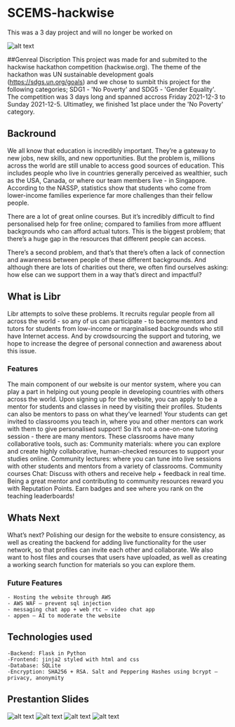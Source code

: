 # SCEMS-hackwise
This was a 3 day project and will no longer be worked on

![alt text](https://media.discordapp.net/attachments/783630345189982231/916669607526420520/Screenshot_2021-12-04_at_8.37.39_PM.png)

##Genreal Discription
This project was made for and submited to the hackwise hackathon competition (hackwise.org). The theme of the hackathon was UN sustainable development goals (https://sdgs.un.org/goals) and we chose to sumbit this project for the following categories; SDG1 - 'No Poverty' and  SDG5 - 'Gender Equality'. The competition was 3 days long and spanned accross Friday 2021-12-3 to Sunday 2021-12-5. Ultimatley, we finished 1st place under the 'No Poverty' category. 


## Backround
We all know that education is incredibly important. They’re a gateway to new jobs, new skills, and new opportunities. But the problem is, millions across the world are still unable to access good sources of education. This includes people who live in countries generally perceived as wealthier, such as the USA, Canada, or where our team members live - in Singapore. According to the NASSP, statistics show that students who come from lower-income families experience far more challenges than their fellow people.

There are a lot of great online courses. But it’s incredibly difficult to find personalised help for free online; compared to families from more affluent backgrounds who can afford actual tutors. This is the biggest problem; that there’s a huge gap in the resources that different people can access. 

There’s a second problem, and that’s that there’s often a lack of connection and awareness between people of these different backgrounds. And although there are lots of charities out there, we often find ourselves asking: how else can we support them in a way that’s direct and impactful?



## What is Libr
Libr attempts to solve these problems. It recruits regular people from all across the world - so any of us can participate - to become mentors and tutors for students from low-income or marginalised backgrounds who still have Internet access. And by crowdsourcing the support and tutoring, we hope to increase the degree of personal connection and awareness about this issue.

### Features
The main component of our website is our mentor system, where you can play a part in helping out young people in developing countries with others across the world. 
Upon signing up for the website, you can apply to be a mentor for students and classes in need by visiting their profiles. 
Students can also be mentors to pass on what they’ve learned!
Your students can get invited to classrooms you teach in, where you and other mentors can work with them to give personalised support! So it’s not a one-on-one tutoring session - there are many mentors. These classrooms have many collaborative tools, such as:
Community materials: where you can explore and create highly collaborative, human-checked resources to support your studies online.
Community lectures: where you can tune into live sessions with other students and mentors from a variety of classrooms.
Community courses
Chat: Discuss with others and receive help + feedback in real time.
Being a great mentor and contributing to community resources reward you with Reputation Points. Earn badges and see where you rank on the teaching leaderboards!


## Whats Next
What’s next?
Polishing our design for the website to ensure consistency, as well as creating the backend for adding live functionality for the user network, so that profiles can invite each other and collaborate. We also want to host files and courses that users have uploaded, as well as creating a working search function for materials so you can explore them. 
### Future Features
    - Hosting the website through AWS
    - AWS WAF – prevent sql injection
    - messaging chat app + web rtc – video chat app
    - appen – AI to moderate the website

## Technologies used
    -Backend: Flask in Python
    -Frontend: jinja2 styled with html and css
    -Database: SQLite
    -Encryption: SHA256 + RSA. Salt and Peppering Hashes using bcrypt – privacy, anonymity


## Prestantion Slides
![alt text](https://media.discordapp.net/attachments/917233946859814923/917234190813106186/the_presentation.png)
![alt text](https://media.discordapp.net/attachments/917233946859814923/917234191161262100/the_presentation1.png)
![alt text](https://media.discordapp.net/attachments/917233946859814923/917234191744253982/the_presentation2.png)
![alt text](https://media.discordapp.net/attachments/917233946859814923/917234192004304996/the_presentation3.png)
